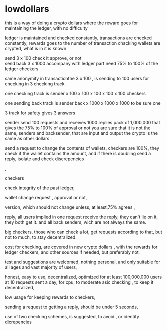 lowdollars
==========

this is a way of doing a crypto dollars where the reward goes for maintaining the ledger, with no difficulty

ledger is maintained and checked constantly, 
transactions are checked constantly, 
rewards goes to the number of transaction chacking
wallets are crypted, what is in it is known 

send 3 x 100 
check it 
approve, or not  
send back 3 x 1000 
accompany with ledger part
need 75% to 100% of the ledger checkers 

 same anonymity in transactionthe 
 3 x 100 , is sending to 100 users for checking in 3 checking track
 
 one checking track is sender x 100 x 100 x 100 x 100 x 100 checkers 
 
 one sending back track is sender back x 1000 x 1000 x 1000 to be sure one 
 
 3 track for safety gives 3 answers
 
 sender send 100 requests and receives 1000 replies pack of 1,000,000
 that gives the 75% to 100% of approval or not
 you are sure that it is not the same, senders and backsender, that are input and output
 the crypto is the same as other dollars
 
 send a request to change the contents of wallets, 
 checkers are 100%, 
 they check if the wallet contains the amount, and if there is doubling
 send a reply, isolate and check discrepencies
 
 ,
 
 checkers
 
 check integrity of the past ledger, 
 
 wallet change request , approval or not, 
 
 version, which should not change unless, at least,75% agrees , 
 
 reply,  all users implied in one request receive the reply, they can't lie on it, they both get it. and all back senders, wich are not always the same.
 
 big checkers, those who can check a lot, get requests according to that, but not to much, to stay decentralized. 
 
 cost for checking, are covered in new crypto dollars , with the rewards for ledger checkers, and other sources if needed, but preferably not,  
 
 test and suggestions are welcomed, nothing personal, and only suitable for all ages and vast majority of users,
 
 honest, easy to use, decentralized, optimized for at least 100,000,000 users at 10 requests sent a day,
 for cpu, to moderate asic  checking , to keep it decentralized, 
 
 low usage for keeping rewards to checkers, 
 
 sending a request to getting a reply, should be under 5 seconds, 
 
 use of two checking schemes, is suggested, to avoid , or identify dicrepencies
 
 
 
 
